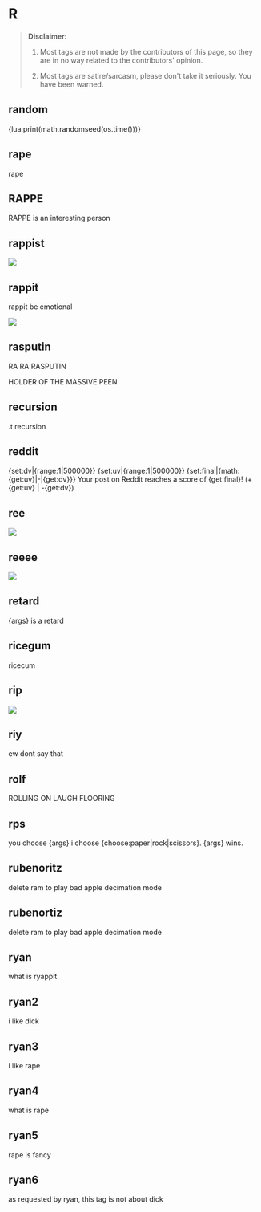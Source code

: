 # R

> **Disclaimer:** 
> 
> 1. Most tags are not made by the contributors of this page, so they are in no way related to the contributors' opinion.
> 
> 2. Most tags are satire/sarcasm, please don't take it seriously. You have been warned.

## random

᠎{lua:print(math.randomseed(os.time()))}

## rape

rape

## RAPPE

RAPPE is an interesting person

## rappist

![](​᠎https://images.discordapp.net/.eJwFwVsOhCAMAMC7cADKywrehiBBs9oSqPFjs3ffma96xqU2dYj0uQHs5yw8dj2FR25VN-Z21dzPqQvfkEVyOe5KMsH65DA6Y6PxS0B0AVxEG2yKPqzrktCigYc-xC_pTk39_gdDIuE.klX4eLHzNGxFB0Hqsv6UTDor6R8)

## rappit

rappit be emotional 

![](https://cdn.discordapp.com/attachments/223264079672770561/431318440515731466/image.jpg)

## rasputin

RA RA RASPUTIN

HOLDER OF THE MASSIVE PEEN

## recursion

.t recursion

## reddit

᠎{set:dv|{range:1|500000}}
{set:uv|{range:1|500000}}
{set:final|{math:{get:uv}|-|{get:dv}}}
Your post on Reddit reaches a score of {get:final}!
(+{get:uv} | -{get:dv})

## ree

![](https://cdn.discordapp.com/attachments/398780745482764288/549357768750923776/unknown.png)

## reeee

![](https://cdn.discordapp.com/attachments/223264079672770561/513093470861393922/rainbow.gif)

## retard

{args} is a retard

## ricegum

ricecum

## rip

![](https://images.discordapp.net/.eJwFwdENhSAMAMBdGIC21ofFbQgSNFFLoH4Zd393r3v66Va3m7WxAmzHyNo3P0x7qsVX1XqW1I7hs16QzFLer3LbgIkCkbBEpMCBEQWmKMscZ_4JRkKWhaH4dlf3_QE4tSA1.AEmtdkp7zlMqESKXDW7ybvBBpwE)

## riy

ew dont say that

## rolf

ROLLING ON LAUGH FLOORING

## rps

​you choose {args} i choose {choose:paper|rock|scissors}. {args} wins.

## rubenoritz

delete ram to play bad apple decimation mode

## rubenortiz

delete ram to play bad apple decimation mode

## ryan

what is ryappit

## ryan2

​᠎i like dick

## ryan3

​᠎i like rape

## ryan4

​᠎what is rape

## ryan5

​᠎rape is fancy

## ryan6

as requested by ryan, this tag is not about dick